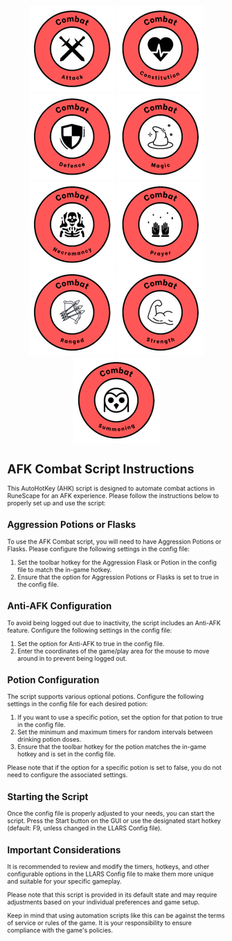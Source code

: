 <p align="center">
  <img width="200" height="200" src="https://github.com/Gubna-Tech/RuneScape/blob/main/Assets/Logo/Skills/Combat/Attack.png">
  <img width="200" height="200" src="https://github.com/Gubna-Tech/RuneScape/blob/main/Assets/Logo/Skills/Combat/Constitution%20.png">
  <img width="200" height="200" src="https://github.com/Gubna-Tech/RuneScape/blob/main/Assets/Logo/Skills/Combat/Defence.png">
  <img width="200" height="200"src="https://github.com/Gubna-Tech/RuneScape/blob/main/Assets/Logo/Skills/Combat/Magic.png">
    <img width="200" height="200"src="https://github.com/Gubna-Tech/RuneScape/blob/main/Assets/Logo/Skills/Combat/Necromancy.png">
  <img width="200" height="200" src="https://github.com/Gubna-Tech/RuneScape/blob/main/Assets/Logo/Skills/Combat/Prayer.png">
  <img width="200" height="200" src="https://github.com/Gubna-Tech/RuneScape/blob/main/Assets/Logo/Skills/Combat/Ranged.png">
  <img width="200" height="200" src="https://github.com/Gubna-Tech/RuneScape/blob/main/Assets/Logo/Skills/Combat/Strength.png">
  <img width="200" height="200" src="https://github.com/Gubna-Tech/RuneScape/blob/main/Assets/Logo/Skills/Combat/Summoning.png">
</p>

# AFK Combat Script Instructions

This AutoHotKey (AHK) script is designed to automate combat actions in RuneScape for an AFK experience. Please follow the instructions below to properly set up and use the script:

## Aggression Potions or Flasks
To use the AFK Combat script, you will need to have Aggression Potions or Flasks. Please configure the following settings in the config file:

1. Set the toolbar hotkey for the Aggression Flask or Potion in the config file to match the in-game hotkey.
2. Ensure that the option for Aggression Potions or Flasks is set to true in the config file.

## Anti-AFK Configuration
To avoid being logged out due to inactivity, the script includes an Anti-AFK feature. Configure the following settings in the config file:

1. Set the option for Anti-AFK to true in the config file.
2. Enter the coordinates of the game/play area for the mouse to move around in to prevent being logged out.

## Potion Configuration
The script supports various optional potions. Configure the following settings in the config file for each desired potion:

1. If you want to use a specific potion, set the option for that potion to true in the config file.
2. Set the minimum and maximum timers for random intervals between drinking potion doses.
3. Ensure that the toolbar hotkey for the potion matches the in-game hotkey and is set in the config file.

Please note that if the option for a specific potion is set to false, you do not need to configure the associated settings.

## Starting the Script
Once the config file is properly adjusted to your needs, you can start the script. Press the Start button on the GUI or use the designated start hotkey (default: F9, unless changed in the LLARS Config file).

## Important Considerations
It is recommended to review and modify the timers, hotkeys, and other configurable options in the LLARS Config file to make them more unique and suitable for your specific gameplay.

Please note that this script is provided in its default state and may require adjustments based on your individual preferences and game setup.

Keep in mind that using automation scripts like this can be against the terms of service or rules of the game. It is your responsibility to ensure compliance with the game's policies.
